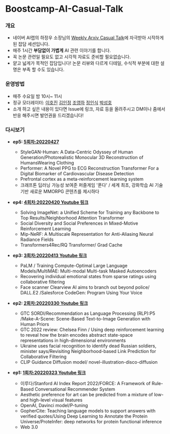 # Boostcamp-AI-Casual-Talk

### 개요
* 네이버 AI랩의 하정우 소장님의 [Weekly Arxiv Casual Talk](https://github.com/jungwoo-ha/WeeklyArxivTalk)에 자극받아 시작하게 된 잡담 세션입니다.
* 매주 1시간 **부담없이 가볍게** AI 관련 이야기를 합니다.
* 꼭 논문 관련일 필요도 없고 시각적 자료도 준비할 필요없습니다.
* 얕고 넓게가 목적인 잡담입니다! 논문 리뷰와 다르게 디테일, 수식적 부분에 대한 설명은 부족 할 수도 있습니다.
### 운영방법
* 매주 수요일 밤 10시~ 11시
* 정규 모더레이터: [이호진](https://github.com/ili0820) [김인정](https://github.com/ijkimmy) [조영하](https://github.com/hawe66) [정인식](https://github.com/sunbi-s) [박성호](https://github.com/naem1023)
* 소개 하고 싶은 내용이 있다면 Issue에 링크, 자료 등을 올려주시고 DM이나 줌에서 반응 해주시면 발언권을 드리겠습니다!

### 다시보기
* **ep5: [5회차:20220427](https://github.com/ili0820/Boostcamp-AI-Casual-Talk/issues/6)**
  * StyleGAN-Human: A Data-Centric Odyssey of Human Generation/Photorealistic Monocular 3D Reconstruction of HumansWearing Clothing
  * Performer: A Novel PPG to ECG Reconstruction Transformer For a Digital Biomarker of Cardiovascular Disease Detection
  * Prefrontal cortex as a meta-reinforcement learning system
  * 크래프톤 딥러닝 가능성 보여준 퍼즐게임 '푼다' / 세계 최초, 강화학습 AI 기술 기반 새로운 MMORPG 콘텐츠를 제시하다
* **ep4: [4회차:20220420 Youtube 링크](https://www.youtube.com/watch?v=f7YWftkCRXY)**
  * Solving ImageNet: a Unified Scheme for Training any Backbone to Top Results/Neighborhood Attention Transformer
  * Social Diversity and Social Preferences in Mixed-Motive Reinforcement Learning
  * Mip-NeRF: A Multiscale Representation for Anti-Aliasing Neural Radiance Fields
  * Transformers4Rec/RQ Transformer/ Grad Cache

* **ep3: [3회차:20220413 Youtube 링크](https://youtu.be/f7YWftkCRXY)**
  * PaLM / Training Compute-Optimal Large Language Models/MultiMAE: Multi-modal Multi-task Masked Autoencoders 
  * Recovering individual emotional states from sparse ratings using collaborative filtering
  * Face scanner Clearview AI aims to branch out beyond police/ DALL.E2 /Salesforce CodeGen: Program Using Your Voice

* **ep2: [2회차:20220330 Youtube 링크](https://youtu.be/KVC0PrmF64k)**
  * GTC SORDI/Recommendation as Language Processing (RLP):P5 /Make-A-Scene: Scene-Based Text-to-Image Generation with Human Priors
  * GTC 2022 review: Chelsea Finn / Using deep reinforcement learning to reveal how the brain encodes abstract state-space representations in high-dimensional environments
  * Ukraine uses facial recognition to identify dead Russian soldiers, minister says/Revisiting Neighborhood-based Link Prediction for Collaborative Filtering
  * CLIP Guidance Diffusion model/ novel-illustration-disco-diffusion

* **ep1: [1회차:20220323 Youtube 링크](https://www.youtube.com/watch?v=JbiY3or35Us)** 
    * 이루다/Stanford AI Index Report 2022/FORCE: A Framework of Rule-Based Conversational Recommender System
    * Aesthetic preference for art can be predicted from a mixture of low- and high-level visual features
    * OpenAI, Davinci model/P-tuning
    * GopherCite: Teaching language models to support answers with verified quotes/Using Deep Learning to Annotate the Protein Universe/ProteInfer: deep networks for protein functional inference
    * Web 3.0




